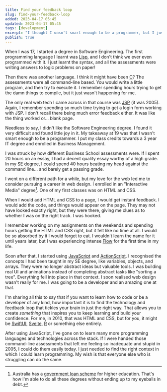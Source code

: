 ```yaml
---
title: Find your feedback loop
slug: find-your-feedback-loop
added: 2023-04-17 05:45
updated: 2023-04-17 05:45
tags: [development]
excerpt: "I thought I wasn't smart enough to be a programmer, but I just hadn't found the right languages yet."
publish: true
---
```


When I was 17, I started a degree in Software Engineering. The first programming language I learnt was [Lisp](https://en.wikipedia.org/wiki/Lisp_(programming_language)), and I don't think we ever even programmed with it. I just learnt the syntax, and all the assessments were writing answers to logic problems on paper! 

Then there was another language. I think it might have been [C](https://en.wikipedia.org/wiki/C_(programming_language))? The assessments were all command-line based. You would write a little program, and then try to execute it. I remember spending hours trying to get the damn things to compile, but it just wasn't happening for me.

The only real web tech I came across in that course was [JSP](https://en.wikipedia.org/wiki/Jakarta_Server_Pages) (it was 2005). Again, I remember spending so much time trying to get a login form working with JSP. I don't recall there being much error feedback either. It was like the thing worked or... blank page.

Needless to say, I didn't like the Software Engineering degree. I found it very difficult and found little joy in it. My takeaway at 19 was that I wasn't smart enough to be a programmer. I put my class credits towards a 3 year IT degree and enrolled in Business Management. 

I was struck by how different Business School assessments were. If I spent 20 hours on an essay, I had a decent quality essay worthy of a high grade. In my SE degree, I could spend 40 hours beating my head against the command line... and barely get a passing grade.

I went on a different path for a while, but my love for the web led me to consider pursuing a career in web design. I enrolled in an "Interactive Media" degree[^1]. One of my first classes was on HTML and CSS. 

When I would add HTML and CSS to a page, I would get instant feedback. I would add the code, and things would appear on the page. They may not have looked exactly right, but they were there, giving me clues as to whether I was on the right track. I was hooked.

I remember working on my assignments on the weekends and spending hours getting the HTML and CSS right, but it felt like no time at all. I would be so absorbed by it I would forget to eat. I wouldn't learn the name for it until years later, but I was experiencing intense [Flow](https://en.wikipedia.org/wiki/Flow_(psychology)) for the first time in my life.

Soon after that, I started using [JavaScript](https://en.wikipedia.org/wiki/JavaScript) and [ActionScript](https://en.wikipedia.org/wiki/ActionScript). I recognised the concepts I had been taught in my SE degree, like variables, objects, and arrays. They were no longer abstract ideas but valuable tools. I was building real UI and animations instead of completing abstract tasks like "sorting a tree". Everything fell into place in that context. I soon realised web design wasn't really for me. I was going to be a developer and an amazing one at that.

I'm sharing all this to say that if you want to learn how to code or be a developer of any kind, how important it is to find the technology and feedback loop that tickles your brain in just the right way. That allows you to create *something* that inspires you to keep learning and build your confidence. For me, in 2010, that was HTML and CSS, but for you, it might be [SwiftUI](https://developer.apple.com/xcode/swiftui/), [Svelte](https://svelte.dev/), [R](https://en.wikipedia.org/wiki/R_(programming_language)) or something else entirely. 

After using JavaScript, I've gone on to learn many more programming languages and technologies across the stack. If I were handed those command-line assessments that left me feeling so inadequate and stupid in 2005, I could do them easily today. I just needed to find the right context in which I could learn programming. My wish is that everyone else who is struggling can do the same.

[^1]: Australia has a [government loan scheme](https://www.education.gov.au/higher-education-loan-program) for higher education. That's how I'm able to do all these degrees without ending up to my eyeballs in debt.